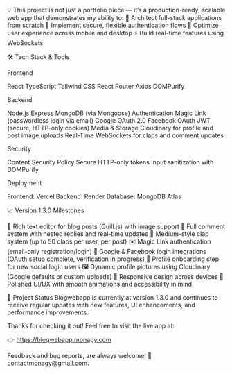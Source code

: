 💡 This project is not just a portfolio piece — it’s a production-ready, scalable web app that demonstrates my ability to:
🧱 Architect full-stack applications from scratch
🔐 Implement secure, flexible authentication flows
📱 Optimize user experience across mobile and desktop
⚡ Build real-time features using WebSockets

🛠️ Tech Stack & Tools

Frontend

React
TypeScript
Tailwind CSS
React Router
Axios
DOMPurify

Backend

Node.js
Express
MongoDB (via Mongoose)
Authentication
Magic Link (passwordless login via email)
Google OAuth 2.0
Facebook OAuth
JWT (secure, HTTP-only cookies)
Media & Storage
Cloudinary for profile and post image uploads
Real-Time
WebSockets for claps and comment updates

Security

Content Security Policy
Secure HTTP-only tokens
Input sanitization with DOMPurify

Deployment

Frontend: Vercel
Backend: Render
Database: MongoDB Atlas

📈 Version 1.3.0 Milestones

📝 Rich text editor for blog posts (Quill.js) with image support
👥 Full comment system with nested replies and real-time updates
👏 Medium-style clap system (up to 50 claps per user, per post)
✉️ Magic Link authentication (email-only registration/login)
🔐 Google & Facebook login integrations (OAuth setup complete, verification in progress)
🧠 Profile onboarding step for new social login users
🖼️ Dynamic profile pictures using Cloudinary (Google defaults or custom uploads)
📱 Responsive design across devices
🎨 Polished UI/UX with smooth animations and accessibility in mind

📌 Project Status
Blogwebapp is currently at version 1.3.0 and continues to receive regular updates with new features, UI enhancements, and performance improvements.

Thanks for checking it out! Feel free to visit the live app at:

👉 https://blogwebapp.monagy.com

Feedback and bug reports, are always welcome! 🙌 contactmonagy@gmail.com.
